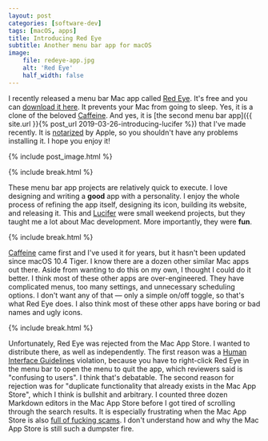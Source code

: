 ```yaml
---
layout: post
categories: [software-dev]
tags: [macOS, apps]
title: Introducing Red Eye
subtitle: Another menu bar app for macOS
image:
    file: redeye-app.jpg
    alt: 'Red Eye'
    half_width: false
---
```


I recently released a menu bar Mac app called [Red Eye](https://www.hexedbits.com/redeye/). It's free and you can [download it here](https://www.hexedbits.com/redeye/). It prevents your Mac from going to sleep. Yes, it is a clone of the beloved [Caffeine](http://lightheadsw.com/caffeine/). And yes, it is [the second menu bar app]({{ site.url }}{% post_url 2019-03-26-introducing-lucifer %}) that I've made recently. It is [notarized](https://developer.apple.com/documentation/security/notarizing_your_app_before_distribution) by Apple, so you shouldn't have any problems installing it. I hope you enjoy it!

<!--excerpt-->

{% include post_image.html %}

{% include break.html %}

These menu bar app projects are relatively quick to execute. I love designing and writing a **good** app with a personality. I enjoy the whole process of refining the app itself, designing its icon, building its website, and releasing it. This and [Lucifer](https://www.hexedbits.com/lucifer/) were small weekend projects, but they taught me a lot about Mac development. More importantly, they were **fun**.

{% include break.html %}

[Caffeine](http://lightheadsw.com/caffeine/) came first and I've used it for years, but it hasn't been updated since macOS 10.4 Tiger. I know there are a dozen other similar Mac apps out there. Aside from wanting to do this on my own, I thought I could do it better. I think most of these other apps are over-engineered. They have complicated menus, too many settings, and unnecessary scheduling options. I don't want any of that &mdash; only a simple on/off toggle, so that's what Red Eye does. I also think most of these other apps have boring or bad names and ugly icons.

{% include break.html %}

Unfortunately, Red Eye was rejected from the Mac App Store. I wanted to distribute there, as well as independently. The first reason was a [Human Interface Guidelines](https://developer.apple.com/design/human-interface-guidelines/macos/overview/themes/) violation, because you have to right-click Red Eye in the menu bar to open the menu to quit the app, which reviewers said is "confusing to users". I think that's debatable. The second reason for rejection was for "duplicate functionality that already exists in the Mac App Store", which I think is bullshit and arbitrary. I counted three dozen Markdown editors in the Mac App Store before I got tired of scrolling through the search results. It is especially frustrating when the Mac App Store is also [full of fucking scams](https://www.howtogeek.com/281849/dont-be-fooled-the-mac-app-store-is-full-of-scams/). I don't understand how and why the Mac App Store is still such a dumpster fire.
